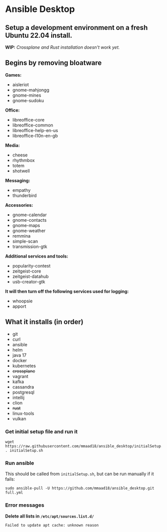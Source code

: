 # Ansible Desktop 

## Setup a development environment on a fresh Ubuntu 22.04 install.

**WIP:** *Crossplane and Rust installation doesn't work yet.*

## Begins by removing bloatware

**Games:**
- aisleriot
- gnome-mahjongg
- gnome-mines
- gnome-sudoku

**Office:**
- libreoffice-core
- libreoffice-common
- libreoffice-help-en-us
- libreoffice-l10n-en-gb

**Media:**
- cheese
- rhythmbox
- totem
- shotwell

**Messaging:**
- empathy
- thunderbird

**Accessories:**
- gnome-calendar
- gnome-contacts
- gnome-maps
- gnome-weather
- remmina
- simple-scan
- transmission-gtk

**Additional services and tools:**
- popularity-contest
- zeitgeist-core
- zeitgeist-datahub
- usb-creator-gtk

**It will then turn off the following services used for logging:**

- whoopsie
- apport

## What it installs (in order)

- git
- curl
- ansible
- helm
- java 17
- docker
- kubernetes
- ~~crossplane~~
- vagrant
- kafka
- cassandra
- postgresql
- intellij
- clion
- ~~rust~~
- linux-tools
- vulkan 

### Get initial setup file and run it
    wget https://raw.githubusercontent.com/mmaad18/ansible_desktop/initialSetup.sh
    . initialSetup.sh

### Run ansible
This should be called from `initialSetup.sh`, but can be run manually if it fails:

    sudo ansible-pull -U https://github.com/mmaad18/ansible_desktop.git full.yml

### Error messages

**Delete all lists in `/etc/apt/sources.list.d/`**

    Failed to update apt cache: unknown reason